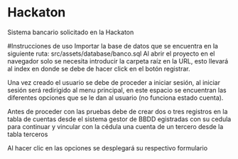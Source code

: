# Hackaton
Sistema bancario solicitado en la Hackaton

#Instrucciones de uso
Importar la base de datos que se encuentra en la siguiente ruta: src/assets/database/banco.sql
Al abrir el proyecto en el navegador solo se necesita introducir la carpeta raíz en la URL, esto llevará al index en donde se debe de hacer click en el botón registrar.

Una vez creado el usuario se debe de proceder a iniciar sesión, al iniciar sesión será redirigido al menu principal, en este espacio se encuentran las diferentes opciones 
que se le dan al usuario (no funciona estado cuenta).

Antes de proceder con las pruebas debe de crear dos o tres registros en la tabla de cuentas desde el sistema gestor de BBDD egistradas con su cedula para continuar y 
vincular con la cédula una cuenta de un tercero desde la tabla terceros

Al hacer clic en las opciones se desplegará su respectivo formulario
